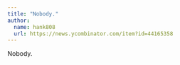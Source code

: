 ```yaml
---
title: "Nobody."
author:
  name: hank808
  url: https://news.ycombinator.com/item?id=44165358
---
```


<JobNavigation />

Nobody.
<JobApplication />
